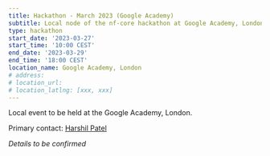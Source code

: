 ```yaml
---
title: Hackathon - March 2023 (Google Academy)
subtitle: Local node of the nf-core hackathon at Google Academy, London.
type: hackathon
start_date: '2023-03-27'
start_time: '10:00 CEST'
end_date: '2023-03-29'
end_time: '18:00 CEST'
location_name: Google Academy, London
# address:
# location_url:
# location_latlng: [xxx, xxx]
---
```


Local event to be held at the Google Academy, London.

Primary contact: [<i class="fab fa-slack"></i> Harshil Patel](https://nfcore.slack.com/team/UEB97FBN3)

_Details to be confirmed_
